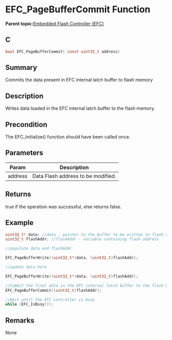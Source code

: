 # EFC\_PageBufferCommit Function

**Parent topic:**[Embedded Flash Controller \(EFC\)](GUID-9D57DC2E-2BF0-4D75-9E5E-FE57C7CDCC4C.md)

## C

```c
bool EFC_PageBufferCommit( const uint32_t address)
```

## Summary

Commits the data present in EFC internal latch buffer to flash memory

## Description

Writes data loaded in the EFC internal latch buffer to the flash memory.

## Precondition

The EFC\_Initialize\(\) function should have been called once.

## Parameters

|Param|Description|
|-----|-----------|
|address|Data Flash address to be modified.|

## Returns

true if the operation was successful, else returns false.

## Example

```c
uint32_t* data; //data - pointer to the buffer to be written to flash memory
uint32_t flashAddr; //flashAddr - variable containing flash address

//populate data and flashAddr

EFC_PageBufferWrite((uint32_t*)data, (uint32_t)flashAddr);

//update data here

EFC_PageBufferWrite((uint32_t*)data, (uint32_t)flashAddr);

//Commit the final data in the EFC internal latch buffer to the flash memory
EFC_PageBufferCommit((uint32_t)flashAddr);

//Wait until the EFC controller is busy
while (EFC_IsBusy());

```

## Remarks

None

